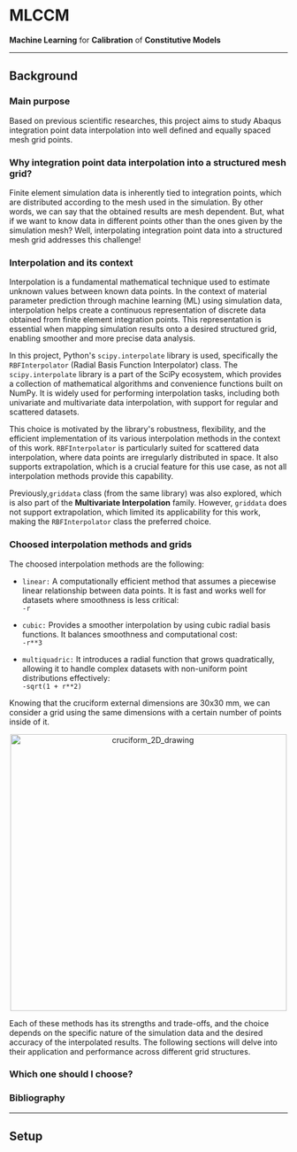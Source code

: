 # MLCCM
**Machine Learning** for **Calibration** of **Constitutive Models**

***

## Background
### Main purpose
Based on previous scientific researches<!-- (see [bibliography](#bibliography)) -->, this project aims to study Abaqus integration point data interpolation into well defined and equally spaced mesh grid points.

### Why integration point data interpolation into a structured mesh grid?
Finite element simulation data is inherently tied to integration points, which are distributed according to the mesh used in the simulation.
By other words, we can say that the obtained results are mesh dependent.
But, what if we want to know data in different points other than the ones given by the simulation mesh?
Well, interpolating integration point data into a structured mesh grid addresses this challenge!

### Interpolation and its context
Interpolation is a fundamental mathematical technique used to estimate unknown values between known data points.
In the context of material parameter prediction through machine learning (ML) using simulation data, interpolation helps create a continuous representation of discrete data obtained from finite element integration points.
This representation is essential when mapping simulation results onto a desired structured grid, enabling smoother and more precise data analysis.

In this project, Python's `scipy.interpolate` library is used, specifically the `RBFInterpolator` (Radial Basis Function Interpolator) class.
The `scipy.interpolate` library is a part of the SciPy ecosystem, which provides a collection of mathematical algorithms and convenience functions built on NumPy.
It is widely used for performing interpolation tasks, including both univariate and multivariate data interpolation, with support for regular and scattered datasets.

This choice is motivated by the library's robustness, flexibility, and the efficient implementation of its various interpolation methods in the context of this work.
`RBFInterpolator` is particularly suited for scattered data interpolation, where data points are irregularly distributed in space.
It also supports extrapolation, which is a crucial feature for this use case, as not all interpolation methods provide this capability.

Previously,`griddata` class (from the same library) was also explored, which is also part of the **Multivariate Interpolation** family.
However, `griddata` does not support extrapolation, which limited its applicability for this work, making the `RBFInterpolator` class the preferred choice.

### Choosed interpolation methods and grids

The choosed interpolation methods are the following:

* ```linear:``` A computationally efficient method that assumes a piecewise linear relationship between data points. It is fast and works well for datasets where smoothness is less critical:\
```-r```

* ```cubic:``` Provides a smoother interpolation by using cubic radial basis functions. It balances smoothness and computational cost:\
```-r**3```

* ```multiquadric:``` It introduces a radial function that grows quadratically, allowing it to handle complex datasets with non-uniform point distributions effectively:\
```-sqrt(1 + r**2)```

Knowing that the cruciform external dimensions are 30x30 mm, we can consider a grid using the same dimensions with a certain number of points inside of it.

<div style="text-align: center;">
  <img src="res/readme_docs/cruciform_2D_drawing.png" alt="cruciform_2D_drawing" width="500">
</div>


Each of these methods has its strengths and trade-offs, and the choice depends on the specific nature of the simulation data and the desired accuracy of the interpolated results. The following sections will delve into their application and performance across different grid structures.

### Which one should I choose?
<!-- "re-interpolation" back to integration points -->
<!-- predicted vs original parameter comparison -->
<!-- global statistics and analysis -->

### Bibliography

***

## Setup
